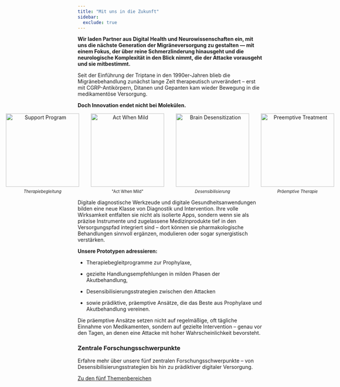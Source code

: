 ```yaml
---
title: "Mit uns in die Zukunft"
sidebar:
  exclude: true
---
```


**Wir laden Partner aus Digital Health und Neurowissenschaften ein, mit uns die nächste Generation der Migräneversorgung zu gestalten — mit einem Fokus, der über reine Schmerzlinderung hinausgeht und die neurologische Komplexität in den Blick nimmt, die der Attacke vorausgeht und sie mitbestimmt.**


Seit der Einführung der Triptane in den 1990er-Jahren blieb die Migränebehandlung zunächst lange Zeit therapeutisch unverändert – erst mit CGRP-Antikörpern, Ditanen und Gepanten kam wieder Bewegung in die medikamentöse Versorgung.

**Doch Innovation endet nicht bei Molekülen.**





<div style="display: flex; justify-content: center; gap: 2rem;">
  <figure style="margin: 0; text-align: center;">
    <img
      src="/images/pop.png"
      style="width: 200px; height: auto;"
      alt="Support Program" />
    <figcaption style="font-size: 0.8em; margin-top: 0.5em;">
      <i>Therapiebegleitung</i>
    </figcaption>
  </figure>

  <figure style="margin: 0; text-align: center;">
    <img
      src="/images/act-when-mild.png"
      style="width: 200px; height: auto;"
      alt="Act When Mild" />
    <figcaption style="font-size: 0.8em; margin-top: 0.5em;">
        "Act When Mild"
    </figcaption>
  </figure>

  <figure style="margin: 0; text-align: center;">
    <img
      src="/images/desensitization.png"
      style="width: 200px; height: auto;"
      alt="Brain Desensitization" />
    <figcaption style="font-size: 0.8em; margin-top: 0.5em;">
      <i>Desensibilisierung</i>
    </figcaption>
  </figure>

  <figure style="margin: 0; text-align: center;">
    <img
      src="/images/preemptive.png"
      style="width: 200px; height: auto;"
      alt="Preemptive Treatment" />
    <figcaption style="font-size: 0.8em; margin-top: 0.5em;">
        <i>Präemptive Therapie</i>
    </figcaption>
  </figure>
</div>


Digitale diagnostische Werkzeude und digitale Gesundheitsanwendungen bilden eine neue Klasse von Diagnostik und Intervention. Ihre volle Wirksamkeit entfalten sie nicht als isolierte Apps, sondern wenn sie als präzise Instrumente und zugelassene Medizinprodukte tief in den Versorgungspfad integriert sind – dort können sie pharmakologische Behandlungen sinnvoll ergänzen, modulieren oder sogar synergistisch verstärken.

**Unsere Prototypen adressieren:**

- Therapiebegleitprogramme zur Prophylaxe,

- gezielte Handlungsempfehlungen in milden Phasen der Akutbehandlung,

- Desensibilisierungsstrategien zwischen den Attacken

- sowie prädiktive, präemptive Ansätze, die das Beste aus Prophylaxe und Akutbehandlung vereinen.

Die präemptive Ansätze setzen nicht auf regelmäßige, oft tägliche Einnahme von Medikamenten, sondern auf gezielte Intervention – genau vor den Tagen, an denen eine Attacke mit hoher Wahrscheinlichkeit bevorsteht.






### Zentrale Forschungsschwerpunkte
Erfahre mehr über unsere fünf zentralen Forschungsschwerpunkte – von Desensibilisierungsstrategien bis hin zu prädiktiver digitaler Versorgung.

[Zu den fünf Themenbereichen](research_themes)
